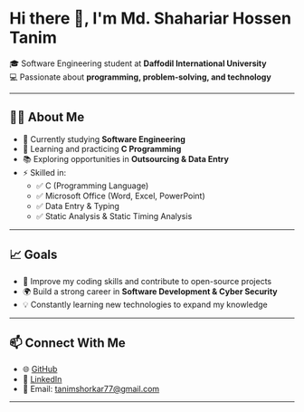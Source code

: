 # Hi there 👋, I'm Md. Shahariar Hossen Tanim  

🎓 Software Engineering student at **Daffodil International University**  
💻 Passionate about **programming, problem-solving, and technology**  

---

## 👨‍💻 About Me  
- 🔭 Currently studying **Software Engineering**  
- 🌱 Learning and practicing **C Programming**  
- 📚 Exploring opportunities in **Outsourcing & Data Entry**  
- ⚡ Skilled in:  
  - ✅ C (Programming Language)  
  - ✅ Microsoft Office (Word, Excel, PowerPoint)  
  - ✅ Data Entry & Typing  
  - ✅ Static Analysis & Static Timing Analysis  

---

## 📈 Goals  
- 🚀 Improve my coding skills and contribute to open-source projects  
- 🌍 Build a strong career in **Software Development & Cyber Security**  
- 💡 Constantly learning new technologies to expand my knowledge  

---

## 📫 Connect With Me  
- 🌐 [GitHub](https://github.com/tctanim)
- 💼 [LinkedIn](https://www.linkedin.com/in/tctanim77/)
- 📧 Email: [tanimshorkar77@gmail.com](mailto:tanimshorkar77@gmail.com)    

--- 
